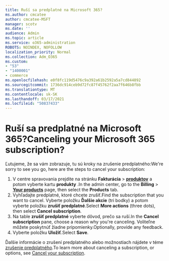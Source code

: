 ```yaml
---
title: Ruší sa predplatné na Microsoft 365?
ms.author: cmcatee
author: cmcatee-MSFT
manager: scotv
ms.date: ''
audience: Admin
ms.topic: article
ms.service: o365-administration
ROBOTS: NOINDEX, NOFOLLOW
localization_priority: Normal
ms.collection: Adm_O365
ms.custom:
- "53"
- "1400001"
- commerce
ms.openlocfilehash: e0f8fc119d5476c9a392a61b2592a5a7cd844892
ms.sourcegitcommit: 1736dc914ceb9d72fc87f45762f2aa7f646b8fbb
ms.translationtype: MT
ms.contentlocale: sk-SK
ms.lasthandoff: 03/17/2021
ms.locfileid: "50837433"
---
```

# <a name="canceling-your-microsoft-365-subscription"></a><span data-ttu-id="7c105-102">Ruší sa predplatné na Microsoft 365?</span><span class="sxs-lookup"><span data-stu-id="7c105-102">Canceling your Microsoft 365 subscription?</span></span>

<span data-ttu-id="7c105-103">Ľutujeme, že sa vám zobrazuje, tu sú kroky na zrušenie predplatného:</span><span class="sxs-lookup"><span data-stu-id="7c105-103">We're sorry to see you go, here are the steps to cancel your subscription:</span></span>

1. <span data-ttu-id="7c105-104">V centre spravovania prejdite na stránku **Fakturácia**  >  **[produktov](https://go.microsoft.com/fwlink/p/?linkid=842054)** a potom vyberte kartu **produkty** .</span><span class="sxs-lookup"><span data-stu-id="7c105-104">In the admin center, go to the **Billing** > **[Your products](https://go.microsoft.com/fwlink/p/?linkid=842054)** page, then select the **Products** tab.</span></span>
2. <span data-ttu-id="7c105-105">Vyhľadajte predplatné, ktoré chcete zrušiť.</span><span class="sxs-lookup"><span data-stu-id="7c105-105">Find the subscription that you want to cancel.</span></span> <span data-ttu-id="7c105-106">Vyberte položku **Ďalšie akcie** (tri bodky) a potom vyberte položku **zrušiť predplatné**.</span><span class="sxs-lookup"><span data-stu-id="7c105-106">Select **More actions** (three dots), then select **Cancel subscription**.</span></span>
3. <span data-ttu-id="7c105-107">Na table **zrušiť predplatné** vyberte dôvod, prečo sa ruší.</span><span class="sxs-lookup"><span data-stu-id="7c105-107">In the **Cancel subscription** pane, choose a reason why you're canceling.</span></span> <span data-ttu-id="7c105-108">Voliteľne môžete poskytnúť žiadne pripomienky.</span><span class="sxs-lookup"><span data-stu-id="7c105-108">Optionally, provide any feedback.</span></span>
4. <span data-ttu-id="7c105-109">Vyberte položku **Uložiť**.</span><span class="sxs-lookup"><span data-stu-id="7c105-109">Select **Save**.</span></span>

<span data-ttu-id="7c105-110">Ďalšie informácie o zrušení predplatného alebo možnostiach nájdete v téme [zrušenie predplatného](https://docs.microsoft.com/microsoft-365/commerce/subscriptions/cancel-your-subscription).</span><span class="sxs-lookup"><span data-stu-id="7c105-110">To learn more about canceling a subscription, or options, see [Cancel your subscription](https://docs.microsoft.com/microsoft-365/commerce/subscriptions/cancel-your-subscription).</span></span>